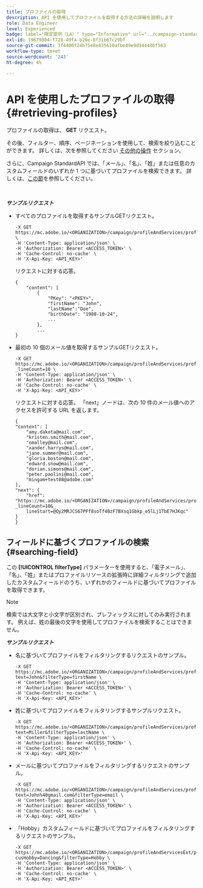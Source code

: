 ```yaml
---
title: プロファイルの取得
description: API を使用してプロファイルを取得する方法の詳細を説明します
role: Data Engineer
level: Experienced
badge: label="限定提供（LA）" type="Informative" url="../campaign-standard-migration-home.md" tooltip="Campaign Standard移行済みユーザーに制限"
exl-id: 19679804-f728-49fa-b26e-8f31b67c29bf
source-git-commit: 3f4400f24b75e8e435610afbe49e9d9444dbf563
workflow-type: tm+mt
source-wordcount: '243'
ht-degree: 4%

---
```


# API を使用したプロファイルの取得 {#retrieving-profiles}

プロファイルの取得は、 **GET** リクエスト。

その後、フィルター、順序、ページネーションを使用して、検索を絞り込むことができます。 詳しくは、次を参照してください [その他の操作](sorting.md) セクション。

さらに、Campaign StandardAPI では、「メール」、「名」、「姓」または任意のカスタムフィールドのいずれか 1 つに基づいてプロファイルを検索できます。 詳しくは、[この節](#searching-field)を参照してください。

<br/>

***サンプルリクエスト***

* すべてのプロファイルを取得するサンプルGETリクエスト。

  ```
  -X GET https://mc.adobe.io/<ORGANIZATION>/campaign/profileAndServices/profile \
  -H 'Content-Type: application/json' \
  -H 'Authorization: Bearer <ACCESS_TOKEN>' \
  -H 'Cache-Control: no-cache' \
  -H 'X-Api-Key: <API_KEY>'
  ```

  リクエストに対する応答。

  ```
  {
      "content": [
          {
              "PKey": "<PKEY>",
              "firstName": "John",
              "lastName":"Doe",
              "birthDate": "1980-10-24",
              ...
          },
          ...
  }
  ```

* 最初の 10 個のメール値を取得するサンプルGETリクエスト。

  ```
  -X GET https://mc.adobe.io/<ORGANIZATION>/campaign/profileAndServices/profile/email?_lineCount=10 \
  -H 'Content-Type: application/json' \
  -H 'Authorization: Bearer <ACCESS_TOKEN>' \
  -H 'Cache-Control: no-cache' \
  -H 'X-Api-Key: <API_KEY>'
  ```

  リクエストに対する応答。 「next」ノードは、次の 10 件のメール値へのアクセスを許可する URL を返します。

  ```
  {
  "content": [
      "amy.dakota@mail.com",
      "kristen.smith@mail.com",
      "omalley@mail.com",
      "xander.harrys@mail.com",
      "jane.summer@mail.com",
      "gloria.boston@mail.com",
      "edward.snow@mail.com",
      "dorian.simons@mail.com",
      "peter.paolini@mail.com",
      "mingam+test08@adobe.com"
  ],
  "next": {
      "href": "https://mc.adobe.io/<ORGANIZATION>/campaign/profileAndServices/profile/email?_lineCount=10&_
      lineStart=@Qy2MRJCS67PFf8soTf4BzF7BXsq1Gbkp_e5lLj1TbE7HJKqc"
  }
  }
  ```

## フィールドに基づくプロファイルの検索 {#searching-field}

この **[!UICONTROL filterType]** パラメーターを使用すると、「電子メール」、「名」、「姓」またはプロファイルリソースの拡張時に詳細フィルタリングで追加したカスタムフィールドのうち、いずれかのフィールドに基づいてプロファイルを取得できます。

>[!NOTE]
>
>検索では大文字と小文字が区別され、プレフィックスに対してのみ実行されます。 例えば、姓の最後の文字を使用してプロファイルを検索することはできません。

***サンプルリクエスト***

* 名に基づいてプロファイルをフィルタリングするリクエストのサンプル。

  ```
  -X GET https://mc.adobe.io/<ORGANIZATION>/campaign/profileAndServices/profile/byText?text=John&filterType=firstName \
  -H 'Content-Type: application/json' \
  -H 'Authorization: Bearer <ACCESS_TOKEN>' \
  -H 'Cache-Control: no-cache' \
  -H 'X-Api-Key: <API_KEY>'
  ```

* 姓に基づいてプロファイルをフィルタリングするサンプルリクエスト。

  ```
  -X GET https://mc.adobe.io/<ORGANIZATION>/campaign/profileAndServices/profile/byText?text=Miller&filterType=lastName \
  -H 'Content-Type: application/json' \
  -H 'Authorization: Bearer <ACCESS_TOKEN>' \
  -H 'Cache-Control: no-cache' \
  -H 'X-Api-Key: <API_KEY>'
  ```

* メールに基づいてプロファイルをフィルタリングするリクエストのサンプル。

  ```
  -X GET https://mc.adobe.io/<ORGANIZATION>/campaign/profileAndServices/profile/byText?text=John%40gmail.com&filterType=email \
  -H 'Content-Type: application/json' \
  -H 'Authorization: Bearer <ACCESS_TOKEN>' \
  -H 'Cache-Control: no-cache' \
  -H 'X-Api-Key: <API_KEY>'
  ```

* 「Hobby」カスタムフィールドに基づいてプロファイルをフィルタリングするリクエストのサンプル。

  ```
  -X GET https://mc.adobe.io/<ORGANIZATION>/campaign/profileAndServicesExt/profile/byText?cusHobby=Dancing&filterType=Hobby \
  -H 'Content-Type: application/json' \
  -H 'Authorization: Bearer <ACCESS_TOKEN>' \
  -H 'Cache-Control: no-cache' \
  -H 'X-Api-Key: <API_KEY>'
  ```
